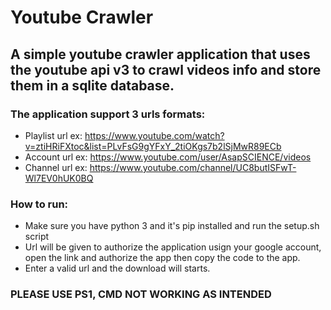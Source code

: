 # Youtube Crawler

## A simple youtube crawler application that uses the youtube api v3 to crawl videos info and store them in a sqlite database.

### The application support 3 urls formats:
* Playlist url ex: https://www.youtube.com/watch?v=ztiHRiFXtoc&list=PLvFsG9gYFxY_2tiOKgs7b2lSjMwR89ECb
* Account url ex: https://www.youtube.com/user/AsapSCIENCE/videos 
* Channel url ex: https://www.youtube.com/channel/UC8butISFwT-Wl7EV0hUK0BQ

### How to run:
* Make sure you have python 3 and it's pip installed and run the setup.sh script
* Url will be given to authorize the application usign your google account, open the link and authorize the app then copy the code
 to the app.
 * Enter a valid url and the download will starts.

### PLEASE USE PS1, CMD NOT WORKING AS INTENDED
